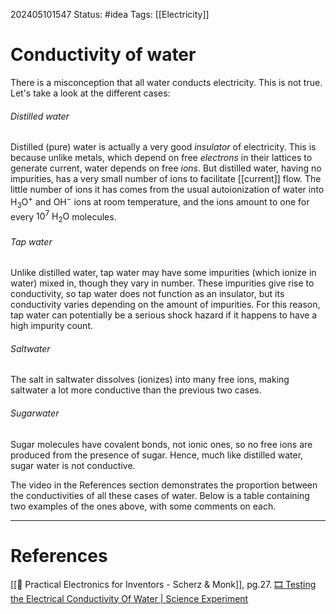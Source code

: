 202405101547
Status: #idea
Tags: [[Electricity]]

# Conductivity of water

There is a misconception that all water conducts electricity. This is not true. Let's take a look at the different cases:

###### Distilled water
Distilled (pure) water is actually a very good *insulator* of electricity. This is because unlike metals, which depend on free *electrons* in their lattices to generate current, water depends on free *ions*. But distilled water, having no impurities, has a very small number of ions to facilitate [[current]] flow. The little number of ions it has comes from the usual autoionization of water into $\text{H}_3\text{O}^{+}$ and $\text{OH}^{-}$ ions at room temperature, and the ions amount to one for every $10^{7}$ $\text{H}_2\text{O}$ molecules.

###### Tap water
Unlike distilled water, tap water may have some impurities (which ionize in water) mixed in, though they vary in number. These impurities give rise to conductivity, so tap water does not function as an insulator, but its conductivity varies depending on the amount of impurities. For this reason, tap water can potentially be a serious shock hazard if it happens to have a high impurity count.

###### Saltwater
The salt in saltwater dissolves (ionizes) into many free ions, making saltwater a lot more conductive than the previous two cases.

###### Sugarwater
Sugar molecules have covalent bonds, not ionic ones, so no free ions are produced from the presence of sugar. Hence, much like distilled water, sugar water is not conductive.


The video in the References section demonstrates the proportion between the conductivities of all these cases of water. Below is a table containing two examples of the ones above, with some comments on each.



___
# References
[[📕 Practical Electronics for Inventors - Scherz & Monk]], pg.27.
[🎞️ Testing the Electrical Conductivity Of Water | Science Experiment](https://www.youtube.com/watch?v=y3pGtXyYKDE)